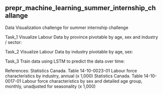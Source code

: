 ## prepr_machine_learning_summer_internship_challange
Data Visualization challenge for summer internship challenge

Task_1 Visualize Labour Data by province pivotable by age, sex and industry / sector:

Task_2 Visualize Labour Data by industry pivotable by age, sex:

Task_3 Train data using LSTM to predict the data over time:

References:
Statistics Canada.  Table  14-10-0023-01   Labour force characteristics by industry, annual (x 1,000)
Statistics Canada.  Table  14-10-0017-01   Labour force characteristics by sex and detailed age group, monthly, unadjusted for seasonality (x 1,000)
